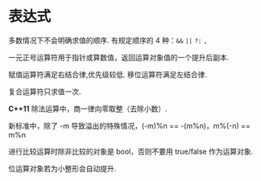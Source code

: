 # 表达式

多数情况下不会明确求值的顺序. 有规定顺序的 4 种：`&&`  `||`  `?:`  `,`

一元正号运算符用于指针或算数值，返回运算对象值的一个提升后副本.

赋值运算符满足右结合律,优先级较低. 移位运算符满足左结合律.

复合运算符只求值一次.

**C++11** 除法运算中，商一律向零取整（去除小数）.

新标准中，除了 -m 导致溢出的特殊情况，(-m)%n == -(m%n)，m%(-n) == m%n

进行比较运算时除非比较的对象是 bool，否则不要用 true/false 作为运算对象.

位运算对象若为小整形会自动提升.
